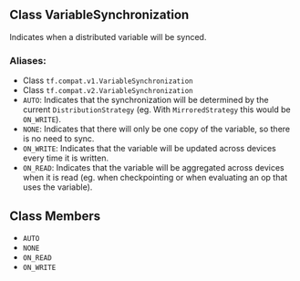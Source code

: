 ## Class VariableSynchronization
Indicates when a distributed variable will be synced.
### Aliases:
- Class `tf.compat.v1.VariableSynchronization`
- Class `tf.compat.v2.VariableSynchronization`
- `AUTO`: Indicates that the synchronization will be determined by the current `DistributionStrategy` (eg. With `MirroredStrategy` this would be `ON_WRITE`).
- `NONE`: Indicates that there will only be one copy of the variable, so there is no need to sync.
- `ON_WRITE`: Indicates that the variable will be updated across devices every time it is written.
- `ON_READ`: Indicates that the variable will be aggregated across devices when it is read (eg. when checkpointing or when evaluating an op that uses the variable).
## Class Members
- `AUTO`
- `NONE`
- `ON_READ`
- `ON_WRITE`
